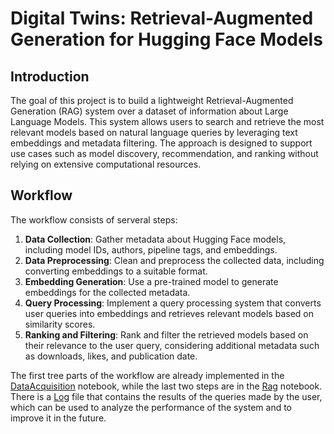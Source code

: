 # Digital Twins: Retrieval-Augmented Generation for Hugging Face Models
## Introduction
The goal of this project is to build a lightweight Retrieval-Augmented Generation (RAG) system over a dataset of information about Large Language Models.
This system allows users to search and retrieve the most relevant models based on natural language queries by leveraging text embeddings and metadata filtering. 
The approach is designed to support use cases such as model discovery, recommendation, and ranking without relying on extensive computational resources. 

## Workflow
The workflow consists of serveral steps:
1. **Data Collection**: Gather metadata about Hugging Face models, including model IDs, authors, pipeline tags, and embeddings.
2. **Data Preprocessing**: Clean and preprocess the collected data, including converting embeddings to a suitable format.
3. **Embedding Generation**: Use a pre-trained model to generate embeddings for the collected metadata.
4. **Query Processing**: Implement a query processing system that converts user queries into embeddings and retrieves relevant models based on similarity scores.
5. **Ranking and Filtering**: Rank and filter the retrieved models based on their relevance to the user query, considering additional metadata such as downloads, likes, and publication date.


The first tree parts of the workflow are already implemented in the [DataAcquisition](https://github.com/DiegoConce/DigitalTwins/blob/master/DataAcquisition.ipynb) notebook, while the last two steps are in the [Rag](https://github.com/DiegoConce/DigitalTwins/blob/master/Rag.ipynb) notebook. 
There is a [Log](https://github.com/DiegoConce/DigitalTwins/blob/master/rag_query_results_log.txt) file that contains the results of the queries made by the user, which can be used to analyze the performance of the system and to improve it in the future.
